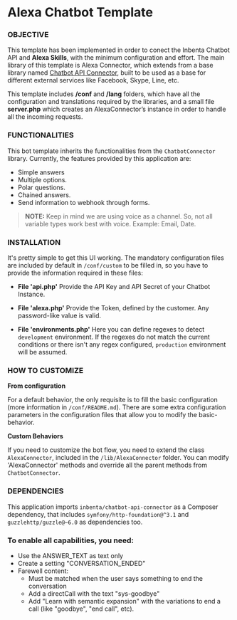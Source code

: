 # Alexa Chatbot Template

### OBJECTIVE
This template has been implemented in order to conect the Inbenta Chatbot API and **Alexa Skills**, with the minimum configuration and effort. The main library of this template is Alexa Connector, which extends from a base library named [Chatbot API Connector](https://github.com/inbenta-integrations/chatbot_api_connector), built to be used as a base for different external services like Facebook, Skype, Line, etc.

This template includes **/conf** and **/lang** folders, which have all the configuration and translations required by the libraries, and a small file **server.php** which creates an AlexaConnector’s instance in order to handle all the incoming requests.

### FUNCTIONALITIES
This bot template inherits the functionalities from the `ChatbotConnector` library. Currently, the features provided by this application are:

* Simple answers
* Multiple options.
* Polar questions.
* Chained answers.
* Send information to webhook through forms.

>**NOTE:** Keep in mind we are using voice as a channel. So, not all variable types work best with voice. Example: Email, Date.


### INSTALLATION
It's pretty simple to get this UI working. The mandatory configuration files are included by default in `/conf/custom` to be filled in, so you have to provide the information required in these files:

* **File 'api.php'**
    Provide the API Key and API Secret of your Chatbot Instance.

* **File 'alexa.php'**
    Provide the Token, defined by the customer. Any password-like value is valid.

* **File 'environments.php'**
    Here you can define regexes to detect `development` environment. If the regexes do not match the current conditions or there isn't any regex configured, `production` environment will be assumed.


### HOW TO CUSTOMIZE
**From configuration**

For a default behavior, the only requisite is to fill the basic configuration (more information in `/conf/README.md`). There are some extra configuration parameters in the configuration files that allow you to modify the basic-behavior.


**Custom Behaviors**

If you need to customize the bot flow, you need to extend the class `AlexaConnector`, included in the `/lib/AlexaConnector` folder. You can modify 'AlexaConnector' methods and override all the parent methods from `ChatbotConnector`.


### DEPENDENCIES
This application imports `inbenta/chatbot-api-connector` as a Composer dependency, that includes `symfony/http-foundation@^3.1` and `guzzlehttp/guzzle@~6.0` as dependencies too.


### To enable all capabilities, you need:
- Use the ANSWER_TEXT as text only
- Create a setting "CONVERSATION_ENDED"
- Farewell content:
	- Must be matched when the user says something to end the conversation
	- Add a directCall with the text "sys-goodbye"
	- Add "Learn with semantic expansion" with the variations to end a call (like "goodbye", "end call", etc).

